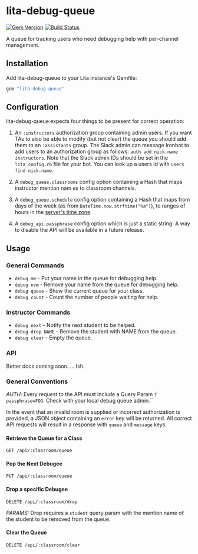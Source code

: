 # lita-debug-queue

[![Gem Version](https://badge.fury.io/rb/lita-debug-queue.svg)](http://badge.fury.io/rb/lita-debug-queue)
[![Build Status](https://travis-ci.org/kingcons/lita-debug-queue.svg?branch=master)](http://travis-ci.org/kingcons/lita-debug-queue)

A queue for tracking users who need debugging help with per-channel management.

## Installation

Add lita-debug-queue to your Lita instance's Gemfile:

``` ruby
gem "lita-debug-queue"
```

## Configuration

lita-debug-queue expects four things to be present for correct operation:

1. An `:instructors` authorization group containing admin users.
   If you want TAs to also be able to modify (but not clear) the
   queue you should add them to an `:assistants` group.
   The Slack admin can message Ironbot to add users to an authorization group as follows: `auth add nick.name instructors`.
   Note that the Slack admin IDs should be set in the `lita_config.rb` file for your bot. You can look up a users Id with `users find nick.name`.

2. A `debug_queue.classrooms` config option containing a Hash that maps instructor mention nam   es to classroom channels.

3. A `debug_queue.schedule` config option containing a Hash that maps from days of the week
   (as from `DateTime.now.strftime("%a")`), to ranges of hours in the
   [server's time zone][heroku-tz].
   
4. A `debug_api.passphrase` config option which is just a static string. A way to disable the API
   will be available in a future release.

[heroku-tz]: http://blog.pardner.com/2012/08/setting-the-default-time-zone-for-a-heroku-app/

## Usage

### General Commands

* `debug me` - Put your name in the queue for debugging help.
* `debug nvm` - Remove your name from the queue for debugging help.
* `debug queue` - Show the current queue for your class.
* `debug count` - Count the number of people waiting for help.

### Instructor Commands

* `debug next` - Notify the next student to be helped.
* `debug drop NAME` - Remove the student with NAME from the queue.
* `debug clear` - Empty the queue.

### API

Better docs coming soon. ... Ish.

### General Conventions

*AUTH*: Every request to the API must include a Query Param `?passphrase=FOO`. Check with your local debug queue admin.``

In the event that an invalid room is supplied or incorrect authorization is provided,
a JSON object containing an `error` key will be returned.
All correct API requests will result in a response with `queue` and `message` keys.

#### Retrieve the Queue for a Class

`GET /api/:classroom/queue`

#### Pop the Next Debugee

`PUT /api/:classroom/queue`

#### Drop a specific Debugee

`DELETE /api/:classroom/drop`

*PARAMS:* Drop requires a `student` query param with the mention name of the student to be removed from the queue.

#### Clear the Queue

`DELETE /api/:classroom/clear`

